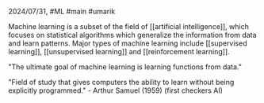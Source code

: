 2024/07/31, #ML #main #umarik 

Machine learning is a subset of the field of [[artificial intelligence]],  which focuses on statistical  algorithms which generalize the information from data and learn patterns. Major types of machine learning include [[supervised learning]],  [[unsupervised learning]] and [[reinforcement learning]].

"The ultimate goal of machine learning is learning functions from data."

"Field of study that gives computers the ability to learn without being explicitly programmed."
	- Arthur Samuel (1959) (first checkers AI)